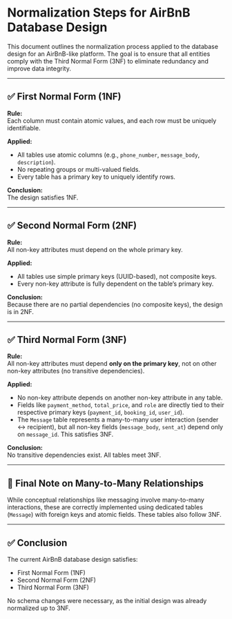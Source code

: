 # Normalization Steps for AirBnB Database Design

This document outlines the normalization process applied to the database design for an AirBnB-like platform. The goal is to ensure that all entities comply with the Third Normal Form (3NF) to eliminate redundancy and improve data integrity.

---

## ✅ First Normal Form (1NF)

**Rule:**  
Each column must contain atomic values, and each row must be uniquely identifiable.

**Applied:**  
- All tables use atomic columns (e.g., `phone_number`, `message_body`, `description`).
- No repeating groups or multi-valued fields.
- Every table has a primary key to uniquely identify rows.

**Conclusion:**  
The design satisfies 1NF.

---

## ✅ Second Normal Form (2NF)

**Rule:**  
All non-key attributes must depend on the whole primary key.

**Applied:**  
- All tables use simple primary keys (UUID-based), not composite keys.
- Every non-key attribute is fully dependent on the table’s primary key.

**Conclusion:**  
Because there are no partial dependencies (no composite keys), the design is in 2NF.

---

## ✅ Third Normal Form (3NF)

**Rule:**  
All non-key attributes must depend **only on the primary key**, not on other non-key attributes (no transitive dependencies).

**Applied:**  
- No non-key attribute depends on another non-key attribute in any table.
- Fields like `payment_method`, `total_price`, and `role` are directly tied to their respective primary keys (`payment_id`, `booking_id`, `user_id`).
- The `Message` table represents a many-to-many user interaction (sender ↔ recipient), but all non-key fields (`message_body`, `sent_at`) depend only on `message_id`. This satisfies 3NF.

**Conclusion:**  
No transitive dependencies exist. All tables meet 3NF.

---

## 🧾 Final Note on Many-to-Many Relationships

While conceptual relationships like messaging involve many-to-many interactions, these are correctly implemented using dedicated tables (`Message`) with foreign keys and atomic fields. These tables also follow 3NF.

---

## ✅ Conclusion

The current AirBnB database design satisfies:
- First Normal Form (1NF)
- Second Normal Form (2NF)
- Third Normal Form (3NF)

No schema changes were necessary, as the initial design was already normalized up to 3NF.
